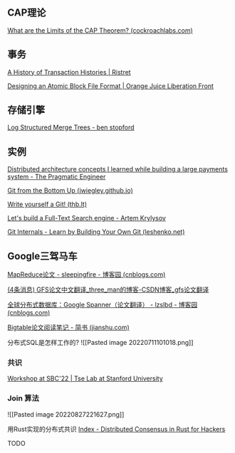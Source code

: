 ## CAP理论

[What are the Limits of the CAP Theorem? (cockroachlabs.com)](https://www.cockroachlabs.com/blog/limits-of-the-cap-theorem/)

## 事务

[A History of Transaction Histories | Ristret](https://ristret.com/s/f643zk/history_transaction_histories)

[Designing an Atomic Block File Format | Orange Juice Liberation Front](https://orangejuiceliberationfront.com/designing-an-atomic-block-file-format/)

## 存储引擎

[Log Structured Merge Trees - ben stopford](http://www.benstopford.com/2015/02/14/log-structured-merge-trees/)


## 实例

[Distributed architecture concepts I learned while building a large payments system - The Pragmatic Engineer](https://blog.pragmaticengineer.com/distributed-architecture-concepts-i-have-learned-while-building-payments-systems/)

[Git from the Bottom Up (jwiegley.github.io)](https://jwiegley.github.io/git-from-the-bottom-up/)

[Write yourself a Git! (thb.lt)](https://wyag.thb.lt/)

[Let's build a Full-Text Search engine - Artem Krylysov](https://artem.krylysov.com/blog/2020/07/28/lets-build-a-full-text-search-engine/)

[Git Internals - Learn by Building Your Own Git (leshenko.net)](https://www.leshenko.net/p/ugit/)


## Google三驾马车

[MapReduce论文 - sleepingfire - 博客园 (cnblogs.com)](https://www.cnblogs.com/sleepingfire/articles/2240639.html)

[(4条消息) GFS论文中文翻译_three_man的博客-CSDN博客_gfs论文翻译](https://blog.csdn.net/three_man/article/details/44408825)

[全球分布式数据库：Google Spanner（论文翻译） - lzslbd - 博客园 (cnblogs.com)](https://www.cnblogs.com/linbingdong/p/6388621.html)

[Bigtable论文阅读笔记 - 简书 (jianshu.com)](https://www.jianshu.com/p/52881714d786)

分布式SQL是怎样工作的?
![[Pasted image 20220711101018.png]]


### 共识

[Workshop at SBC'22 | Tse Lab at Stanford University](https://tselab.stanford.edu/workshop-sbc22/)



### Join 算法 

![[Pasted image 20220827221627.png]]


用Rust实现的分布式共识 [Index - Distributed Consensus in Rust for Hackers](https://distributedconsensusinrustforhackers.com/)




TODO

